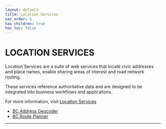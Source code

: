 ```yaml
---
layout: default
title: Location Services
nav_order: 6
has_children: true
has_toc: false
---
```


# LOCATION SERVICES

Location Services are a suite of web services that locate civic addresses and place names, enable sharing areas of interest and road network routing.

These services reference authoritative data and are designed to be integrated into business workflows and applications.

For more information, visit [Location Services](https://www2.gov.bc.ca/gov/content?id=45603554C95E4E5E8C78C16FAF07A1FD)
- [BC Address Geocoder](https://www2.gov.bc.ca/gov/content?id=118DD57CD9674D57BDBD511C2E78DC0D)
- [BC Route Planner](https://www2.gov.bc.ca/gov/content?id=9D99E684CCD042CD88FADC51E079B4B5)

-------------------------------------------------------
